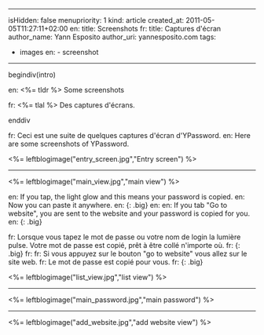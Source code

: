 -----
isHidden:       false
menupriority:   1
kind:           article
created_at:     2011-05-05T11:27:11+02:00
en: title: Screenshots
fr: title: Captures d'écran
author_name: Yann Esposito
author_uri: yannesposito.com
tags:
  - images
en:   - screenshot
-----

begindiv(intro)

en: <%= tldr %> Some screenshots

fr: <%= tlal %> Des captures d'écrans.

enddiv

fr: Ceci est une suite de quelques captures d'écran d'YPassword.
en: Here are some screenshots of YPassword.

<%= leftblogimage("entry_screen.jpg","Entry screen") %>

<div class="flush"></div>

<hr/>

<%= leftblogimage("main_view.jpg","main view") %>

en: If you tap, the light glow and this means your password is copied.
en: Now you can paste it anywhere.
en: {: .big}
en: 
en: If you tab "Go to website", you are sent to the website and your password is copied for you.
en: {: .big}

fr: Lorsque vous tapez le mot de passe ou votre nom de login la lumière pulse. Votre mot de passe est copié, prêt à être collé n'importe où.
fr: {: .big}
fr: 
fr: Si vous appuyez sur le bouton "go to website" vous allez sur le site web. fr: Le mot de passe est copié pour vous.
fr: {: .big}

<div class="flush"></div>

<%= leftblogimage("list_view.jpg","list view") %>

<hr/>

<%= leftblogimage("main_password.jpg","main password") %>

<hr/>

<%= leftblogimage("add_website.jpg","add website view") %>

<div class="flush"></div>
